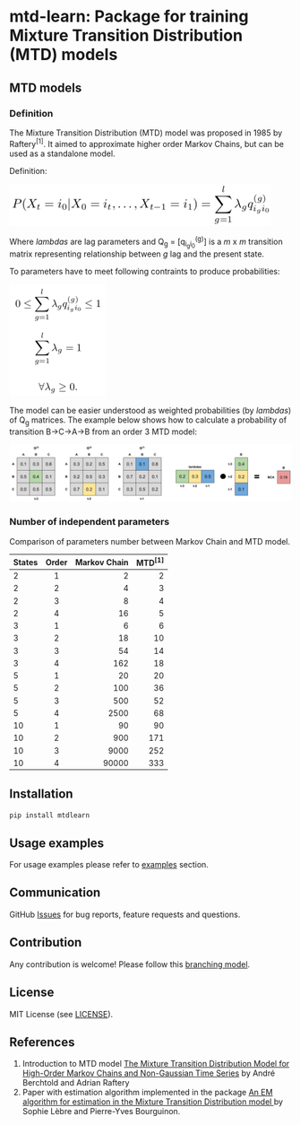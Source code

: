 # mtd-learn: Package for training Mixture Transition Distribution (MTD) models

## MTD models

### Definition

The Mixture Transition Distribution (MTD) model was proposed in 1985 by Raftery<sup>[1]</sup>. It aimed to approximate
higher order Markov Chains, but can be used as a standalone model.

Definition: 

![mtd_def](readme_images/mtd_def_small.png)

Where _lambdas_ are lag parameters and Q<sub>g</sub> = [q<sub>i<sub>g</sub></sub><sub>i<sub>0</sub></sub><sup>(g)</sup>]
is a _m_ x _m_ transition matrix representing relationship between _g_ lag and the present state.

To parameters have to meet following contraints to produce probabilities:

![mtd_constr](readme_images/mtd_contraints_small.png)

The model can be easier understood as weighted probabilities (by _lambdas_) of Q<sub>g</sub> matrices. The example below
shows how to calculate a probability of transition B->C->A->B from an order 3 MTD model:

![mtd_img](readme_images/mtd.png)

### Number of independent parameters

Comparison of parameters number between Markov Chain and MTD model.

| States   |      Order    | Markov Chain | MTD<sup>[1]</sup>   |
|----------|:-------------:|-------------:|--------------------:|
| 2        | 1             |     2        | 2                   |
| 2        | 2             |     4        | 3                   |
| 2        | 3             |     8        | 4                   |
| 2        | 4             |    16        | 5                   |
| 3        | 1             |     6        | 6                   |
| 3        | 2             |    18        | 10                  |
| 3        | 3             |    54        | 14                  |
| 3        | 4             |   162        | 18                  |
| 5        | 1             |    20        | 20                  |
| 5        | 2             |   100        | 36                  |
| 5        | 3             |   500        | 52                  |
| 5        | 4             |  2500        | 68                  |
| 10       | 1             |    90        | 90                  |
| 10       | 2             |   900        | 171                 |
| 10       | 3             |  9000        | 252                 |
| 10       | 4             | 90000        | 333                 |


## Installation

```
pip install mtdlearn
```

## Usage examples

For usage examples please refer to [examples](https://github.com/PiotrekGa/mtd-learn/tree/master/examples) section.

## Communication
GitHub [Issues](https://github.com/PiotrekGa/mtd-learn/issues) for bug reports, feature requests and questions.

## Contribution
Any contribution is welcome! Please follow this [branching model](https://nvie.com/posts/a-successful-git-branching-model/).

## License
MIT License (see [LICENSE](https://github.com/PiotrekGa/mtd-learn/blob/master/LICENSE)).

## References
1. Introduction to MTD model [The Mixture Transition Distribution Model for High-Order Markov Chains and Non-Gaussian Time Series](https://projecteuclid.org/euclid.ss/1042727943) by André Berchtold and Adrian Raftery
2. Paper with estimation algorithm implemented in the package [An EM algorithm for estimation in the Mixture Transition Distribution model
](https://arxiv.org/abs/0803.0525) by Sophie Lèbre and Pierre-Yves Bourguinon.
